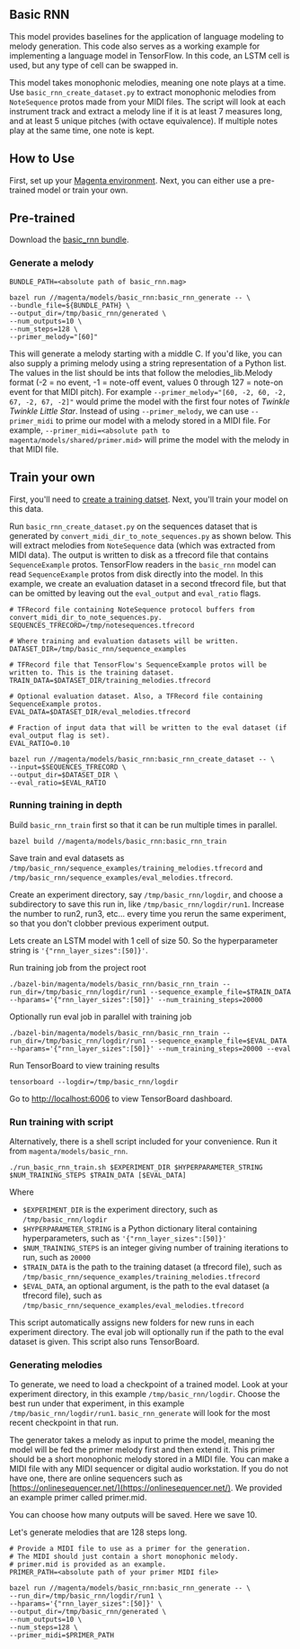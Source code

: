 ## Basic RNN

This model provides baselines for the application of language modeling to melody
generation. This code also serves as a working example for implementing a
language model in TensorFlow. In this code, an LSTM cell is used, but any type of cell can be swapped in.

This model takes monophonic melodies, meaning one note plays at a time. Use ```basic_rnn_create_dataset.py``` to extract monophonic melodies from ```NoteSequence``` protos made from your MIDI files. The script will look at each instrument track and extract a melody line if it is at least 7 measures long, and at least 5 unique pitches (with octave equivalence). If multiple notes play at the same time, one note is kept.

## How to Use

First, set up your [Magenta environment](https://github.com/tensorflow/magenta/blob/master/README.md). Next, you can either use a pre-trained model or train your own.

## Pre-trained

Download the [basic_rnn bundle](http://download.magenta.tensorflow.org/models/basic_rnn.mag).

### Generate a melody

```
BUNDLE_PATH=<absolute path of basic_rnn.mag>

bazel run //magenta/models/basic_rnn:basic_rnn_generate -- \
--bundle_file=${BUNDLE_PATH} \
--output_dir=/tmp/basic_rnn/generated \
--num_outputs=10 \
--num_steps=128 \
--primer_melody="[60]"
```

This will generate a melody starting with a middle C. If you'd like, you can also supply a priming melody using a string representation of a Python list. The values in the list should be ints that follow the melodies_lib.Melody format (-2 = no event, -1 = note-off event, values 0 through 127 = note-on event for that MIDI pitch). For example `--primer_melody="[60, -2, 60, -2, 67, -2, 67, -2]"` would prime the model with the first four notes of *Twinkle Twinkle Little Star*. Instead of using `--primer_melody`, we can use `--primer_midi` to prime our model with a melody stored in a MIDI file. For example, `--primer_midi=<absolute path to magenta/models/shared/primer.mid>` will prime the model with the melody in that MIDI file.

## Train your own

First, you'll need to [create a training datset](https://github.com/tensorflow/magenta/blob/master/magenta/scripts/README.md). Next, you'll train your model on this data.

Run ```basic_rnn_create_dataset.py``` on the sequences dataset that is generated by ```convert_midi_dir_to_note_sequences.py``` as shown below. This will extract melodies from ```NoteSequence``` data (which was extracted from MIDI data). The output is written to disk as a tfrecord file that contains ```SequenceExample``` protos. TensorFlow readers in the ```basic_rnn``` model can read ```SequenceExample``` protos from disk directly into the model. In this example, we create an evaluation dataset in a second tfrecord file, but that can be omitted by leaving out the ```eval_output``` and ```eval_ratio``` flags.

```
# TFRecord file containing NoteSequence protocol buffers from convert_midi_dir_to_note_sequences.py.
SEQUENCES_TFRECORD=/tmp/notesequences.tfrecord

# Where training and evaluation datasets will be written.
DATASET_DIR=/tmp/basic_rnn/sequence_examples

# TFRecord file that TensorFlow's SequenceExample protos will be written to. This is the training dataset.
TRAIN_DATA=$DATASET_DIR/training_melodies.tfrecord

# Optional evaluation dataset. Also, a TFRecord file containing SequenceExample protos.
EVAL_DATA=$DATASET_DIR/eval_melodies.tfrecord

# Fraction of input data that will be written to the eval dataset (if eval_output flag is set).
EVAL_RATIO=0.10

bazel run //magenta/models/basic_rnn:basic_rnn_create_dataset -- \
--input=$SEQUENCES_TFRECORD \
--output_dir=$DATASET_DIR \
--eval_ratio=$EVAL_RATIO
```

### Running training in depth

Build ```basic_rnn_train``` first so that it can be run multiple times in parallel.

```bazel build //magenta/models/basic_rnn:basic_rnn_train```

Save train and eval datasets as ```/tmp/basic_rnn/sequence_examples/training_melodies.tfrecord``` and ```/tmp/basic_rnn/sequence_examples/eval_melodies.tfrecord```.

Create an experiment directory, say ```/tmp/basic_rnn/logdir```, and choose a subdirectory to save this run in, like ```/tmp/basic_rnn/logdir/run1```. Increase the number to run2, run3, etc... every time you rerun the same experiment, so that you don't clobber previous experiment output.

Lets create an LSTM model with 1 cell of size 50. So the hyperparameter string is ```'{"rnn_layer_sizes":[50]}'```.

Run training job from the project root

```./bazel-bin/magenta/models/basic_rnn/basic_rnn_train --run_dir=/tmp/basic_rnn/logdir/run1 --sequence_example_file=$TRAIN_DATA --hparams='{"rnn_layer_sizes":[50]}' --num_training_steps=20000```

Optionally run eval job in parallel with training job

```./bazel-bin/magenta/models/basic_rnn/basic_rnn_train --run_dir=/tmp/basic_rnn/logdir/run1 --sequence_example_file=$EVAL_DATA --hparams='{"rnn_layer_sizes":[50]}' --num_training_steps=20000 --eval```

Run TensorBoard to view training results

```tensorboard --logdir=/tmp/basic_rnn/logdir```

Go to [http://localhost:6006](http://localhost:6006) to view TensorBoard dashboard.

### Run training with script

Alternatively, there is a shell script included for your convenience. Run it from ```magenta/models/basic_rnn```.

```./run_basic_rnn_train.sh $EXPERIMENT_DIR $HYPERPARAMETER_STRING $NUM_TRAINING_STEPS $TRAIN_DATA [$EVAL_DATA]```

Where

* ```$EXPERIMENT_DIR``` is the experiment directory, such as ```/tmp/basic_rnn/logdir```
* ```$HYPERPARAMETER_STRING``` is a Python dictionary literal containing hyperparameters, such as ```'{"rnn_layer_sizes":[50]}'```
* ```$NUM_TRAINING_STEPS``` is an integer giving number of training iterations to run, such as ```20000```
* ```$TRAIN_DATA``` is the path to the training dataset (a tfrecord file), such as ```/tmp/basic_rnn/sequence_examples/training_melodies.tfrecord```
* ```$EVAL_DATA```, an optional argument, is the path to the eval dataset (a tfrecord file), such as ```/tmp/basic_rnn/sequence_examples/eval_melodies.tfrecord```

This script automatically assigns new folders for new runs in each experiment directory. The eval job will optionally run if the path to the eval dataset is given. This script also runs TensorBoard.

### Generating melodies

To generate, we need to load a checkpoint of a trained model. Look at your experiment directory, in this example ```/tmp/basic_rnn/logdir```. Choose the best run under that experiment, in this example ```/tmp/basic_rnn/logdir/run1```. ```basic_rnn_generate``` will look for the most recent checkpoint in that run.

The generator takes a melody as input to prime the model, meaning the model will be fed the primer melody first and then extend it. This primer should be a short monophonic melody stored in a MIDI file. You can make a MIDI file with any MIDI sequencer or digital audio workstation. If you do not have one, there are online sequencers such as [https://onlinesequencer.net/](https://onlinesequencer.net/). We provided an example primer called primer.mid.

You can choose how many outputs will be saved. Here we save 10.

Let's generate melodies that are 128 steps long.

```
# Provide a MIDI file to use as a primer for the generation.
# The MIDI should just contain a short monophonic melody.
# primer.mid is provided as an example.
PRIMER_PATH=<absolute path of your primer MIDI file>

bazel run //magenta/models/basic_rnn:basic_rnn_generate -- \
--run_dir=/tmp/basic_rnn/logdir/run1 \
--hparams='{"rnn_layer_sizes":[50]}' \
--output_dir=/tmp/basic_rnn/generated \
--num_outputs=10 \
--num_steps=128 \
--primer_midi=$PRIMER_PATH
```
